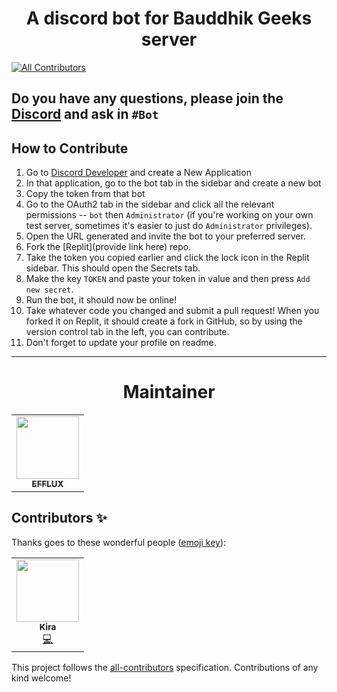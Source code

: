 <h1 align="center">A discord bot for Bauddhik Geeks server</h1>
<!-- ALL-CONTRIBUTORS-BADGE:START - Do not remove or modify this section -->

[![All Contributors](https://img.shields.io/badge/all_contributors-1-orange.svg?style=flat-square)](#contributors-)

<!-- ALL-CONTRIBUTORS-BADGE:END -->

## Do you have any questions, please join the [Discord](https://discord.gg/atzZYdNMDF) and ask in `#Bot`

## How to Contribute
1. Go to [Discord Developer](https://discord.com/developers/applications) and create a New Application
2. In that application, go to the bot tab in the sidebar and create a new bot
3. Copy the token from that bot
4. Go to the OAuth2 tab in the sidebar and click all the relevant permissions -- `bot` then `Administrator` (if you're working on your own test server, sometimes it's easier to just do `Administrator` privileges).
5. Open the URL generated and invite the bot to your preferred server.
6. Fork the [Replit](provide link here) repo.
7. Take the token you copied earlier and click the lock icon in the Replit sidebar. This should open the Secrets tab.
8. Make the key `TOKEN` and paste your token in value and then press `Add new secret`.
9. Run the bot, it should now be online!
10. Take whatever code you changed and submit a pull request! When you forked it on Replit, it should create a fork in GitHub, so by using the version control tab in the left, you can contribute.
11. Don't forget to update your profile on readme. 
---
<h1 align="center">Maintainer</h1>

<table>
  <tr>
    <td align="center"><a href="https://github.com/EFFLUX110"><img src="https://avatars.githubusercontent.com/EFFLUX110" width="100px;" alt=""/><br /><sub><b>EFFLUX</b></sub></a></td>
  
  <!----PASTE_YOUR_CODE_ABOVE_THIS---- -->
  </tr>
</table>

## Contributors ✨

Thanks goes to these wonderful people ([emoji key](https://allcontributors.org/docs/en/emoji-key)):

<!-- ALL-CONTRIBUTORS-LIST:START - Do not remove or modify this section -->
<!-- prettier-ignore-start -->
<!-- markdownlint-disable -->
<table>
  <tr>
    <td align="center"><a href="https://github.com/Kira272921"><img src="https://avatars.githubusercontent.com/u/90365542?v=4?s=100" width="100px;" alt=""/><br /><sub><b>Kira</b></sub></a><br /><a href="https://github.com/Bauddhik-Geeks/Bauddhik-Geeks-Discord-bot/commits?author=Kira272921" title="Code">💻</a></td>
  </tr>
</table>

<!-- markdownlint-restore -->
<!-- prettier-ignore-end -->

<!-- ALL-CONTRIBUTORS-LIST:END -->

This project follows the [all-contributors](https://github.com/all-contributors/all-contributors) specification. Contributions of any kind welcome!
